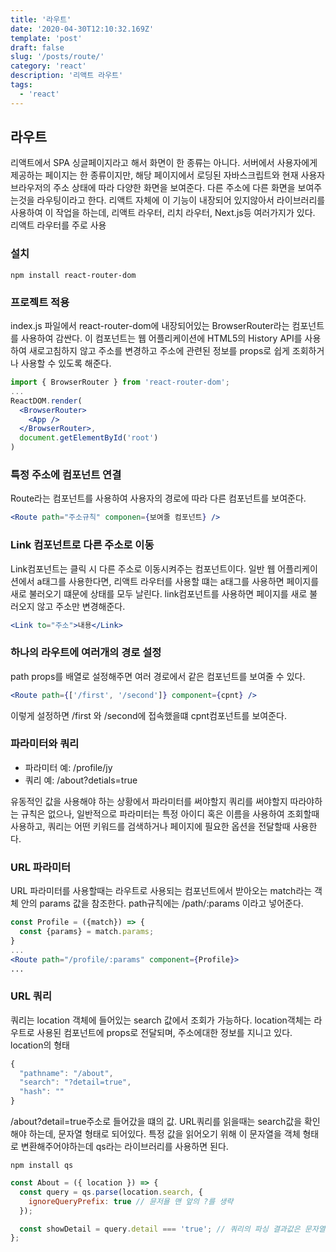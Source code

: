 ```yaml
---
title: '라우트'
date: '2020-04-30T12:10:32.169Z'
template: 'post'
draft: false
slug: '/posts/route/'
category: 'react'
description: '리액트 라우트'
tags:
  - 'react'
---
```


## 라우트

리액트에서 SPA 싱글페이지라고 해서 화면이 한 종류는 아니다. 서버에서 사용자에게 제공하는 페이지는 한 종류이지만, 해당 페이지에서 로딩된 자바스크립트와 현재 사용자 브라우저의 주소 상태에 따라 다양한 화면을 보여준다. 다른 주소에 다른 화면을 보여주는것을 라우팅이라고 한다. 리액트 자체에 이 기능이 내장되어 있지않아서 라이브러리를 사용하여 이 작업을 하는데, 리액트 라우터, 리치 라우터, Next.js등 여러가지가 있다. 리액트 라우터를 주로 사용

### 설치

```
npm install react-router-dom
```

### 프로젝트 적용

index.js 파일에서 react-router-dom에 내장되어있는 BrowserRouter라는 컴포넌트를 사용하여 감싼다. 이 컴포넌트는 웹 어플리케이션에 HTML5의 History API를 사용하여 새로고침하지 않고 주소를 변경하고 주소에 관련된 정보를 props로 쉽게 조회하거나 사용할 수 있도록 해준다.

```jsx
import { BrowserRouter } from 'react-router-dom';
...
ReactDOM.render(
  <BrowserRouter>
    <App />
  </BrowserRouter>,
  document.getElementById('root')
)
```

### 특정 주소에 컴포넌트 연결

Route라는 컴포넌트를 사용하여 사용자의 경로에 따라 다른 컴포넌트를 보여준다.

```jsx
<Route path="주소규칙" componen={보여줄 컴포넌트} />
```

### Link 컴포넌트로 다른 주소로 이동

Link컴포넌트는 클릭 시 다른 주소로 이동시켜주는 컴포넌트이다. 일반 웹 어플리케이션에서 a태그를 사용한다면, 리액트 라우터를 사용할 떄는 a태그를 사용하면 페이지를 새로 불러오기 떄문에 상태를 모두 날린다. link컴포넌트를 사용하면 페이지를 새로 불러오지 않고 주소만 변경해준다.

```jsx
<Link to="주소">내용</Link>
```

### 하나의 라우트에 여러개의 경로 설정

path props를 배열로 설정해주면 여러 경로에서 같은 컴포넌트를 보여줄 수 있다.

```jsx
<Route path={['/first', '/second']} component={cpnt} />
```

이렇게 설정하면 /first 와 /second에 접속했을떄 cpnt컴포넌트를 보여준다.

### 파라미터와 쿼리

- 파라미터 예: /profile/jy
- 쿼리 예: /about?detials=true

유동적인 값을 사용해야 하는 상황에서 파라미터를 써야할지 쿼리를 써야할지 따라야하는 규칙은 없으나, 일반적으로 파라미터는 특정 아이디 혹은 이름을 사용하여 조회할때 사용하고, 쿼리는 어떤 키워드를 검색하거나 페이지에 필요한 옵션을 전달할때 사용한다.

### URL 파라미터

URL 파라미터를 사용할때는 라우트로 사용되는 컴포넌트에서 받아오는 match라는 객체 안의 params 값을 참조한다. path규칙에는 /path/:params 이라고 넣어준다.

```jsx
const Profile = ({match}) => {
  const {params} = match.params;
}
...
<Route path="/profile/:params" component={Profile}>
...

```

### URL 쿼리

쿼리는 location 객체에 들어있는 search 값에서 조회가 가능하다. location객체는 라우트로 사용된 컴포넌트에 props로 전달되며, 주소에대한 정보를 지니고 있다.  
location의 형태

```js
{
  "pathname": "/about",
  "search": "?detail=true",
  "hash": ""
}
```

/about?detail=true주소로 들어갔을 떄의 값.
URL쿼리를 읽을때는 search값을 확인해야 하는데, 문자열 형태로 되어있다. 특정 값을 읽어오기 위해 이 문자열을 객체 형태로 변환해주어야하는데 qs라는 라이브러리를 사용하면 된다.

```
npm install qs
```

```jsx
const About = ({ location }) => {
  const query = qs.parse(location.search, {
    ignoreQueryPrefix: true // 뮨저욜 맨 앞의 ?를 생략
  });

  const showDetail = query.detail === 'true'; // 쿼리의 파싱 결과값은 문자열
};
```
